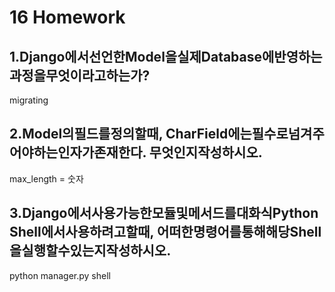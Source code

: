# 16 Homework

## 1.Django에서선언한Model을실제Database에반영하는과정을무엇이라고하는가?

migrating



## 2.Model의필드를정의할때, CharField에는필수로넘겨주어야하는인자가존재한다. 무엇인지작성하시오.

max_length = 숫자 





## 3.Django에서사용가능한모듈및메서드를대화식Python Shell에서사용하려고할때, 어떠한명령어를통해해당Shell을실행할수있는지작성하시오.

python manager.py shell

